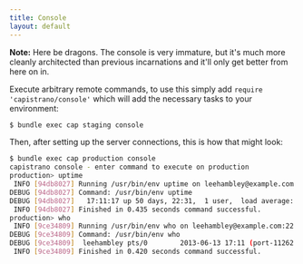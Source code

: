 ```yaml
---
title: Console
layout: default
---
```


**Note:** Here be dragons. The console is very immature, but it's much more
cleanly architected than previous incarnations and it'll only get better from
here on in.

Execute arbitrary remote commands, to use this simply add
`require 'capistrano/console'` which will add the necessary tasks to your
environment:

```bash
$ bundle exec cap staging console
```

Then, after setting up the server connections, this is how that might look:

```bash
$ bundle exec cap production console
capistrano console - enter command to execute on production
production> uptime
 INFO [94db8027] Running /usr/bin/env uptime on leehambley@example.com:22
DEBUG [94db8027] Command: /usr/bin/env uptime
DEBUG [94db8027]   17:11:17 up 50 days, 22:31,  1 user,  load average: 0.02, 0.02, 0.05
 INFO [94db8027] Finished in 0.435 seconds command successful.
production> who
 INFO [9ce34809] Running /usr/bin/env who on leehambley@example.com:22
DEBUG [9ce34809] Command: /usr/bin/env who
DEBUG [9ce34809]  leehambley pts/0        2013-06-13 17:11 (port-11262.pppoe.wtnet.de)
 INFO [9ce34809] Finished in 0.420 seconds command successful.
```
